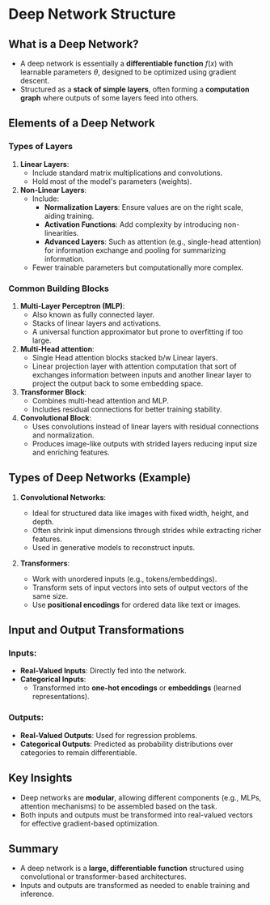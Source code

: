 # Deep Network Structure

## What is a Deep Network?
- A deep network is essentially a **differentiable function** $f(x)$ with learnable parameters $\theta$, designed to be optimized using gradient descent.
- Structured as a **stack of simple layers**, often forming a **computation graph** where outputs of some layers feed into others.

## Elements of a Deep Network
### Types of Layers
1. **Linear Layers**:
   - Include standard matrix multiplications and convolutions.
   - Hold most of the model's parameters (weights).
2. **Non-Linear Layers**:
   - Include:
     - **Normalization Layers**: Ensure values are on the right scale, aiding training.
     - **Activation Functions**: Add complexity by introducing non-linearities.
     - **Advanced Layers**: Such as attention (e.g., single-head attention) for information exchange and pooling for summarizing information.
   - Fewer trainable parameters but computationally more complex.

### Common Building Blocks
1. **Multi-Layer Perceptron (MLP)**:
   - Also known as fully connected layer.
   - Stacks of linear layers and activations.
   - A universal function approximator but prone to overfitting if too large.
2. **Multi-Head attention**:
   - Single Head attention blocks stacked b/w Linear layers.
   - Linear projection layer with attention computation that sort of exchanges information between inputs and another linear layer to project the output back to some embedding space.
3. **Transformer Block**:
   - Combines multi-head attention and MLP.
   - Includes residual connections for better training stability.
4. **Convolutional Block**:
   - Uses convolutions instead of linear layers with residual connections and normalization.
   - Produces image-like outputs with strided layers reducing input size and enriching features.

## Types of Deep Networks (Example)
1. **Convolutional Networks**:
   - Ideal for structured data like images with fixed width, height, and depth.
   - Often shrink input dimensions through strides while extracting richer features.
   - Used in generative models to reconstruct inputs.

2. **Transformers**:
   - Work with unordered inputs (e.g., tokens/embeddings).
   - Transform sets of input vectors into sets of output vectors of the same size.
   - Use **positional encodings** for ordered data like text or images.

## Input and Output Transformations
### Inputs:
- **Real-Valued Inputs**: Directly fed into the network.
- **Categorical Inputs**:
  - Transformed into **one-hot encodings** or **embeddings** (learned representations).

### Outputs:
- **Real-Valued Outputs**: Used for regression problems.
- **Categorical Outputs**: Predicted as probability distributions over categories to remain differentiable.

## Key Insights
- Deep networks are **modular**, allowing different components (e.g., MLPs, attention mechanisms) to be assembled based on the task.
- Both inputs and outputs must be transformed into real-valued vectors for effective gradient-based optimization.

## Summary
- A deep network is a **large, differentiable function** structured using convolutional or transformer-based architectures.
- Inputs and outputs are transformed as needed to enable training and inference.
